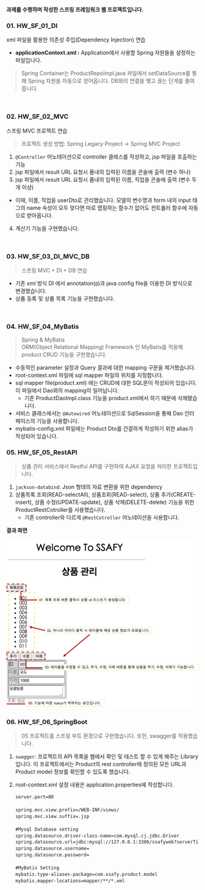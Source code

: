 <b>과제를 수행하며 작성한 스프링 프레임워크 웹 프로젝트입니다.</b>

### 01. HW_SF_01_DI
xml 파일을 활용한 의존성 주입(Dependency Injection) 연습 <br>
* <b>applicationContext.xml :</b> Application에서 사용할 Spring 자원들을 설정하는 파일입니다.
> Spring Container는 ProductRepoImpl.java 파일에서 setDataSource를 통해 Spring 자원을 자동으로 얻어옵니다.
> DB와의 연결을 맺고 끊는 단계를 줄여줍니다. <br>
<br>

### 02. HW_SF_02_MVC
스프링 MVC 프로젝트 연습 <br>
> 프로젝트 생성 방법:  Spring Legacy Project -> Spring MVC Project <br>
1. `@Controller` 어노테이션으로 controller 클래스를 작성하고, jsp 파일을 호출하는 기능
2. jsp 파일에서 result URL 요청시 폼내의 입력된 이름을 콘솔에 출력 (변수 하나)
3. jsp 파일에서 result URL 요청시 폼내의 입력된 이름, 직업을 콘솔에 출력 (변수 두개 이상)<br>
* 이때, 이름, 직업을 userDto로 관리했습니다. 모델의 변수명과 form 내의 input 태그의 name 속성이 모두 맞다면 따로 맵핑하는 함수가 없어도 컨트롤러 함수에 자동으로 받아옵니다. <br>
4. 계산기 기능을 구현했습니다. 
<br>

### 03. HW_SF_03_DI_MVC_DB
> 스프링 MVC + DI + DB 연습 <br>
* 기존 xml 방식 DI 에서 annotation(`@`)과 java config file을 이용한 DI 방식으로 변경했습니다.<br>
* 상품 등록 및 상품 목록 기능을 구현했습니다.<br>
<br>

### 04. HW_SF_04_MyBatis
> Spring & MyBatis <br>
ORM(Object Relational Mapping) Framework 인 MyBatis를 적용해 product CRUD 기능을 구현했습니다. <br>
* 수동적인 parameter 설정과 Query 결과에 대한 mapping 구문을 제거했습니다.
* root-context.xml 파일에 sql mapper 파일의 위치를 지정합니다.
* sql mapper file(product.xml) 에는 CRUD에 대한 SQL문이 작성되어 있습니다. 이 파일에서 Dao와의 mapping이 일어납니다.
   * 기존 ProductDaoImpl.class 기능을 product.xml에서 하기 때문에 삭제됐습니다.  
* 서비스 클래스에서는 `@Autowired` 어노테이션으로 SqlSession을 통해 Dao 인터페이스의 기능을 사용합니다.
* mybatis-config.xml 파일에는 Product Dto를 간결하게 작성하기 위한 alias가 작성되어 있습니다.

### 05. HW_SF_05_RestAPI

> 상품 관리 서비스에서 Restful API를 구현하여 AJAX 요청을 처리한 프로젝트입니다.

1. `jackson-databind`: Json 형태의 자료 변환을 위한 dependency
2. 상품목록 조회(READ-selectAll), 상품조회(READ-select), 상품 추가(CREATE-insert), 상품 수정(UPDATE-update), 상품 삭제(DELETE-delete) 기능을 위한 ProductRestCotroller를 사용했습니다.
    - 기존 controller와 다르게 `@RestCotroller` 어노테이션을 사용합니다.

**결과 화면**

![README/결과화면.png](README/결과화면.png)

### 06. HW_SF_06_SpringBoot

> 05 프로젝트를 스프링 부트 환경으로 구현했습니다. 또한, swagger를 적용했습니다.

1. `swagger`: 프로젝트의 API 목록을 웹에서 확인 및 테스트 할 수 있게 해주는 Library입니다. 이 프로젝트에서는 Product의 rest controller에 정의된 모든 URL과 Product model 정보를 확인할 수 있도록 했습니다.
2. root-context.xml 설정 내용은 application.properties에 작성합니다.

    ```xml
    server.port=80

    spring.mvc.view.prefix=/WEB-INF/views/
    spring.mvc.view.suffix=.jsp

    #Mysql Database setting
    spring.datasource.driver-class-name=com.mysql.cj.jdbc.Driver
    spring.datasource.url=jdbc:mysql://127.0.0.1:3306/ssafyweb?serverTimezone=UTC&useUniCode=yes&characterEncoding=UTF-8
    spring.datasource.username=
    spring.datasource.password=

    #MyBatis Setting
    mybatis.type-aliases-package=com.ssafy.product.model
    mybatis.mapper-locations=mapper/**/*.xml
    ```

